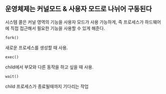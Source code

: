 운영체제는 커널모드 & 사용자 모드로 나뉘어 구동된다
-------- 

시스템 콜은 커널 영역의 기능을 사용자 모드가 사용 가능하게, 즉 프로세스가 하드웨어에 직접 접근해서 필요한 기능을 사용할 수 있게 해준다.

    fork()
    
새로운 프로세스를 생성할 때 사용.    
    
    exec()
    
child에서 부모와 다른 동작을 하고 싶을 때 사용.
    
    wait()
    
child 프로세스가 종료될때까지 기다리는 작업
